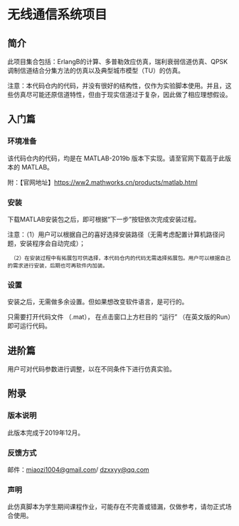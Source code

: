 # 无线通信系统项目

## 简介

此项目集合包括：ErlangB的计算、多普勒效应仿真，瑞利衰弱信道仿真、QPSK调制信道结合分集方法的仿真以及典型城市模型（TU）的仿真。

注意：本代码仓内的代码，并没有很好的结构性，仅作为实验脚本使用。并且，这些仿真尽可能还原信道特性，但由于现实信道过于复杂，因此做了相应理想假设。

## 入门篇

### 环境准备

该代码仓内的代码，均是在 MATLAB-2019b 版本下实现。请至官网下载高于此版本的 MATLAB。

附：【官网地址】<https://ww2.mathworks.cn/products/matlab.html>

### 安装

下载MATLAB安装包之后，即可根据“下一步”按钮依次完成安装过程。

注意：（1）用户可以根据自己的喜好选择安装路径（无需考虑配置计算机路径问题，安装程序会自动完成）；

     （2）在安装过程中有拓展包可供选择，本代码仓内的代码无需选择拓展包。用户可以根据自己的需求进行安装，后期也可再软件内加装。

### 设置

安装之后，无需做多余设置。但如果想改变软件语言，是可行的。

只需要打开代码文件 （.mat）， 在点击窗口上方栏目的 “运行” （在英文版的Run）即可运行代码。

## 进阶篇

用户可对代码参数进行调整，以在不同条件下进行仿真实验。

## 附录

### 版本说明

此版本完成于2019年12月。

### 反馈方式

邮件：miaozi1004@gmail.com/ dzxxyy@qq.com

### 声明

此仿真脚本为学生期间课程作业，可能存在不完善或错漏，仅做参考，请勿正式场合使用。

